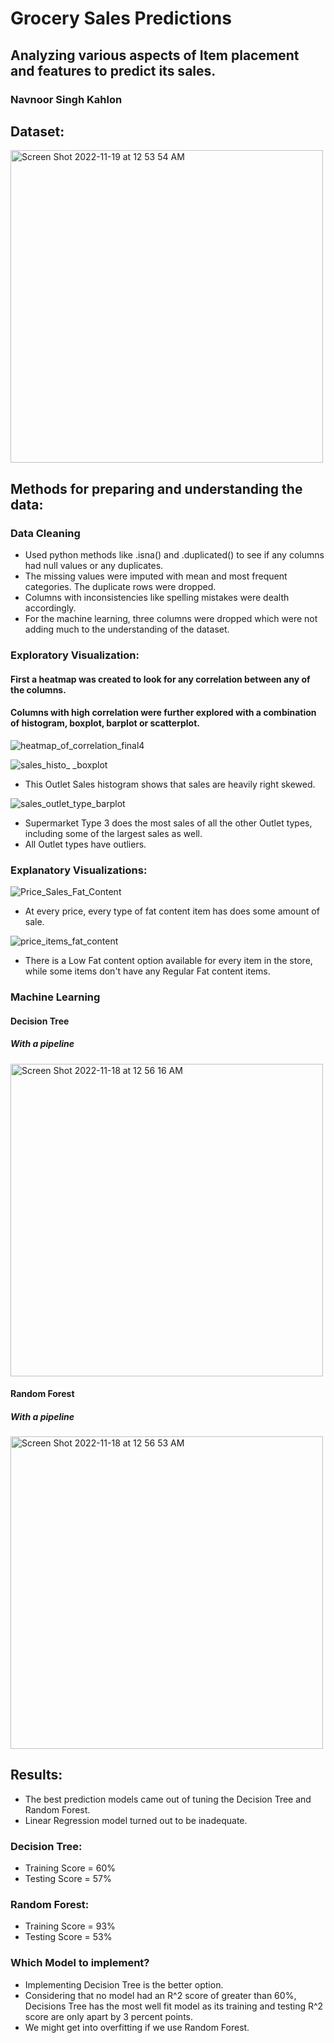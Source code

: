 # Grocery Sales Predictions 
## Analyzing various aspects of Item placement and features to predict its sales. 

### Navnoor Singh Kahlon

## Dataset:

<img width="500" alt="Screen Shot 2022-11-19 at 12 53 54 AM" src="https://user-images.githubusercontent.com/86537623/202843169-a05e30dd-9de5-4be4-9906-5da813b0c3e1.png">


## Methods for preparing and understanding the data:
### Data Cleaning
- Used python methods like .isna() and .duplicated() to see if any columns had null values or any duplicates. 
- The missing values were imputed with mean and most frequent categories. The duplicate rows were dropped.
- Columns with inconsistencies like spelling mistakes were dealth accordingly. 
- For the machine learning, three columns were dropped which were not adding much to the understanding of the dataset. 

### Exploratory Visualization:
#### First a heatmap was created to look for any correlation between any of the columns.
#### Columns with high correlation were further explored with a combination of histogram, boxplot, barplot or scatterplot. 


![heatmap_of_correlation_final4](https://user-images.githubusercontent.com/86537623/202844703-e4146099-b43d-4ef7-bf0f-51d5067a014e.png)

![sales_histo_ _boxplot](https://user-images.githubusercontent.com/86537623/202860773-fe55a3b1-3594-4413-9d4c-ec2dd6ec9755.png)
- This Outlet Sales histogram shows that sales are heavily right skewed.

![sales_outlet_type_barplot](https://user-images.githubusercontent.com/86537623/202663954-a0b465e3-3790-4ab8-930d-08293ffe5939.png)

- Supermarket Type 3 does the most sales of all the other Outlet types, including some of the largest sales as well.
- All Outlet types have outliers.

### Explanatory Visualizations:

![Price_Sales_Fat_Content](https://user-images.githubusercontent.com/86537623/202663966-0ff8d0d1-1cbe-4f30-88b1-3fd1be4f4538.png)
- At every price, every type of fat content item has does some amount of sale.

![price_items_fat_content](https://user-images.githubusercontent.com/86537623/202663974-45d793bd-2db6-4592-8c0c-1e227ca6d68f.png)
- There is a Low Fat content option available for every item in the store, while some items don't have any Regular Fat content items.

### Machine Learning
#### Decision Tree 
##### With a pipeline
<img width="500" alt="Screen Shot 2022-11-18 at 12 56 16 AM" src="https://user-images.githubusercontent.com/86537623/202663979-f0764817-f022-47ce-ab95-7e4f1b44d41e.png">

#### Random Forest
##### With a pipeline
<img width="500" alt="Screen Shot 2022-11-18 at 12 56 53 AM" src="https://user-images.githubusercontent.com/86537623/202663987-093b65d0-4aa4-40ce-acbe-5ae2ba73f845.png">

## Results:
- The best prediction models came out of tuning the Decision Tree and Random Forest. 
- Linear Regression model turned out to be inadequate.

### Decision Tree:
- Training Score = 60%
- Testing Score = 57%

### Random Forest:
- Training Score = 93%
- Testing Score = 53%

### Which Model to implement?
- Implementing Decision Tree is the better option.
- Considering that no model had an R^2 score of greater than 60%,  Decisions Tree has the most well fit model as its training and testing R^2 score are only apart by 3 percent points. 
- We might get into overfitting if we use Random Forest. 








